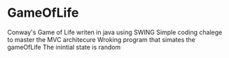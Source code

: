 # GameOfLife
Conway's Game of Life writen in java using SWING
Simple coding chalege to master the MVC architecure
Wroking program that simates the gameOfLife
The inintial state is random 
